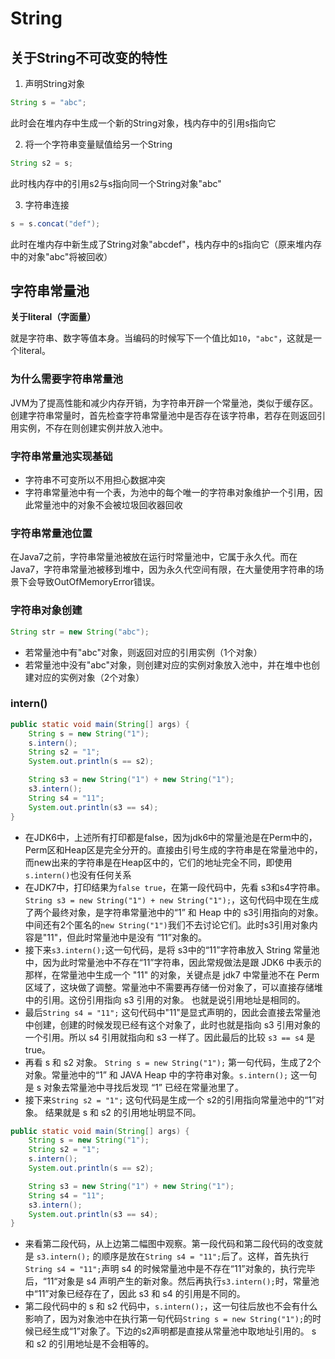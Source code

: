 # String

## 关于String不可改变的特性

1. 声明String对象

```java
String s = "abc";
```

此时会在堆内存中生成一个新的String对象，栈内存中的引用s指向它

2. 将一个字符串变量赋值给另一个String

```java
String s2 = s;
```

此时栈内存中的引用s2与s指向同一个String对象"abc"

3. 字符串连接

```java
s = s.concat("def"); 
```

此时在堆内存中新生成了String对象"abcdef"，栈内存中的s指向它（原来堆内存中的对象"abc"将被回收）

## 字符串常量池

**关于literal（字面量）**<br>

就是字符串、数字等值本身。当编码的时候写下一个值比如`10`，`"abc"`，这就是一个literal。

### 为什么需要字符串常量池

JVM为了提高性能和减少内存开销，为字符串开辟一个常量池，类似于缓存区。创建字符串常量时，首先检查字符串常量池中是否存在该字符串，若存在则返回引用实例，不存在则创建实例并放入池中。

### 字符串常量池实现基础

* 字符串不可变所以不用担心数据冲突
* 字符串常量池中有一个表，为池中的每个唯一的字符串对象维护一个引用，因此常量池中的对象不会被垃圾回收器回收

### 字符串常量池位置

在Java7之前，字符串常量池被放在运行时常量池中，它属于永久代。而在Java7，字符串常量池被移到堆中，因为永久代空间有限，在大量使用字符串的场景下会导致OutOfMemoryError错误。

### 字符串对象创建

```java
String str = new String("abc");
```

* 若常量池中有"abc"对象，则返回对应的引用实例（1个对象）
* 若常量池中没有"abc"对象，则创建对应的实例对象放入池中，并在堆中也创建对应的实例对象（2个对象）

### intern()
```java
public static void main(String[] args) {
    String s = new String("1");
    s.intern();
    String s2 = "1";
    System.out.println(s == s2);

    String s3 = new String("1") + new String("1");
    s3.intern();
    String s4 = "11";
    System.out.println(s3 == s4); 
}
```
* 在JDK6中，上述所有打印都是false，因为jdk6中的常量池是在Perm中的，Perm区和Heap区是完全分开的。直接由引号生成的字符串是在常量池中的，而new出来的字符串是在Heap区中的，它们的地址完全不同，即使用`s.intern()`也没有任何关系
* 在JDK7中，打印结果为`false true`，在第一段代码中，先看 s3和s4字符串。`String s3 = new String("1") + new String("1");`，这句代码中现在生成了两个最终对象，是字符串常量池中的“1” 和 Heap 中的 s3引用指向的对象。中间还有2个匿名的`new String("1")`我们不去讨论它们。此时s3引用对象内容是"11"，但此时常量池中是没有 “11”对象的。
* 接下来`s3.intern();`这一句代码，是将 s3中的“11”字符串放入 String 常量池中，因为此时常量池中不存在“11”字符串，因此常规做法是跟 JDK6 中表示的那样，在常量池中生成一个 "11" 的对象，关键点是 jdk7 中常量池不在 Perm 区域了，这块做了调整。常量池中不需要再存储一份对象了，可以直接存储堆中的引用。这份引用指向 s3 引用的对象。 也就是说引用地址是相同的。
* 最后`String s4 = "11";` 这句代码中"11"是显式声明的，因此会直接去常量池中创建，创建的时候发现已经有这个对象了，此时也就是指向 s3 引用对象的一个引用。所以 s4 引用就指向和 s3 一样了。因此最后的比较 `s3 == s4` 是 true。
* 再看 s 和 s2 对象。 `String s = new String("1");` 第一句代码，生成了2个对象。常量池中的“1” 和 JAVA Heap 中的字符串对象。`s.intern();` 这一句是 s 对象去常量池中寻找后发现 “1” 已经在常量池里了。
* 接下来`String s2 = "1";` 这句代码是生成一个 s2的引用指向常量池中的“1”对象。 结果就是 s 和 s2 的引用地址明显不同。

```java
public static void main(String[] args) {
    String s = new String("1");
    String s2 = "1";
    s.intern();
    System.out.println(s == s2);

    String s3 = new String("1") + new String("1");
    String s4 = "11";
    s3.intern();
    System.out.println(s3 == s4);
}
```

- 来看第二段代码，从上边第二幅图中观察。第一段代码和第二段代码的改变就是 `s3.intern();` 的顺序是放在`String s4 = "11";`后了。这样，首先执行`String s4 = "11";`声明 s4 的时候常量池中是不存在“11”对象的，执行完毕后，“11“对象是 s4 声明产生的新对象。然后再执行`s3.intern();`时，常量池中“11”对象已经存在了，因此 s3 和 s4 的引用是不同的。
- 第二段代码中的 s 和 s2 代码中，`s.intern();`，这一句往后放也不会有什么影响了，因为对象池中在执行第一句代码`String s = new String("1");`的时候已经生成“1”对象了。下边的s2声明都是直接从常量池中取地址引用的。 s 和 s2 的引用地址是不会相等的。


